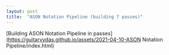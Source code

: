 ```yaml
---
layout: post
title:  "ASON Notation Pipeline (building 7 passes)"
---
```


[Building ASON Notation Pipeline in passes](https://guitarvydas.github.io/assets/2021-04-10-ASON Notation Pipeline/index.html)

<script src="https://utteranc.es/client.js" 
        repo="guitarvydas/guitarvydas.github.io" 
        issue-term="pathname" 
        theme="github-light" 
        crossorigin="anonymous" 
        async> 
</script> 
